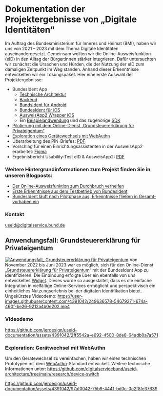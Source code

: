 # Dokumentation der Projektergebnisse von „Digitale Identitäten“
Im Auftrag des Bundesministerium für Inneres und Heimat (BMI), haben wir uns von 2021 – 2023 mit dem Thema Digitale Identitäten auseinandergesetzt. Gemeinsam wollten wir die Online-Ausweisfunktion (eID) in den Alltag der Bürger:innen stärker integrieren. Dafür untersuchten wir zunächst die Ursachen und Hürden, die der Nutzung der eID zum damaligen Zeitpunkt im Weg standen. Anhand dieser Erkenntnisse entwickelten wir ein Lösungspaket. Hier eine erste Auswahl der Projektergebnisse:
- BundesIdent App
	- [Technische Architektur](https://github.com/digitalservicebund/useid-architecture)
	- [Backend](https://github.com/digitalservicebund/useid-backend-service)
	- [BundsIdent für Android](https://github.com/digitalservicebund/useid-app-android)
   	- [BundesIdent für iOS](https://github.com/digitalservicebund/useid-app-ios)
   	- [AusweisApp2 Wrapper iOS](https://github.com/digitalservicebund/AusweisApp2Wrapper-iOS-SPM)
   	- Ein [Beispielandwendung](https://github.com/digitalservicebund/useid-eservice-example) und das zugehörige [SDK](https://github.com/digitalservicebund/useid-eservice-sdk)
- [Pilotierung mit dem Online-Dienst „Grundsteuererklärung für Privateigentum“](#anwendungsfall-grundsteuererkl%C3%A4rung-f%C3%BCr-privateigentum)
- [Exploration eines Gerätewechsels mit WebAuthn](#exploration-ger%C3%A4twechsel-mit-webauthn)
- Überarbeitung des PIN-Briefes: [PDF](https://github.com/jerdesign/useid-documentation/files/11896471/PIN-Brief_Perso_2023_Live.pdf)
- Vorschlag für einen Einrichtungsassistenten in der AusweisApp2 erarbeitet: [Figma](https://www.figma.com/file/f6DoOUO7ggCYosH8jYhqD4/Onboarding-proposal-for-the-AusweisApp2?type=design&node-id=1608%3A949&mode=design&t=YCgYMWYrJfTqF8sB-1)
- Ergebnisbericht Usability-Test eID & AusweisApp2: [PDF](https://github.com/jerdesign/useid-documentation/files/11896120/Ergebnisbericht.Usability-Test.eID.AusweisApp2.pdf)

### Weitere Hintergrundinformationen zum Projekt finden Sie in unseren Blogposts:
- [Der Online-Ausweisfunktion zum Durchbruch verhelfen](https://digitalservice.bund.de/blog/projekt-digitale-identitaeten)
- [Erste Erkenntnisse aus dem Testbetrieb von BundesIdent](https://digitalservice.bund.de/blog/testbetrieb-von-bundesident)
- [BundesIdent läuft nach Pilotphase aus, Er­kennt­nisse fließen in Gesamt­vor­haben ein](https://digitalservice.bund.de/blog/digitale-identitaeten-bundesident-laeuft-nach-pilotphase-aus-erkenntnisse-fliessen-in-gesamtvorhaben-ein)

### Kontakt
useid@digitalservice.bund.de
## Anwendungsfall: Grundsteuererklärung für Privateigentum
[![Anwendungsfall_ Grundsteuererklärung für Privateigentum](https://github.com/jerdesign/useid-documentation/assets/4391042/fae07c19-703b-46ef-bade-7ebf4a4a6844)](https://digitalservice.bund.de/blog)
Von November 2022 bis Juni 2023 war es möglich, sich für den Online-Dienst „[Grundsteuererklärung für Privateigentum](https://www.grundsteuererklaerung-fuer-privateigentum.de/)“ mit der BundesIdent App zu identifizieren. Die Einbindung erfolgte über ein ebenfalls von uns entwickeltes [Widget](https://digitalservice.bund.de/glossar#widget). Dieses wurde so ausgestaltet, dass es die einfache Integration in vielfältige Online-Services ermöglicht und perspektivisch ein einheitliches Nutzungserlebnis bei der digitalen Identifikation bietet. Ungekürztes Videodemo: https://user-images.githubusercontent.com/4391042/249636578-54679271-674a-460f-be26-9212a4b0e202.mp4

### Videodemo
https://github.com/jerdesign/useid-documentation/assets/4391042/2ff5542a-e692-4500-8de8-64adb0a7a571

### Exploration: Gerätwechsel mit WebAuthn
Um den Gerätewechsel zu vereinfachen, haben wir einen technischen Prototypen mit dem [WebAuthn](https://webauthn.io/)-Standard entwickelt.
Weitere technische Informationen unter: https://github.com/digitalservicebund/useid-architecture/tree/main/research/device-switch

https://github.com/jerdesign/useid-documentation/assets/4391042/97af0042-75b9-4441-bd0c-0c2f8fe37639
